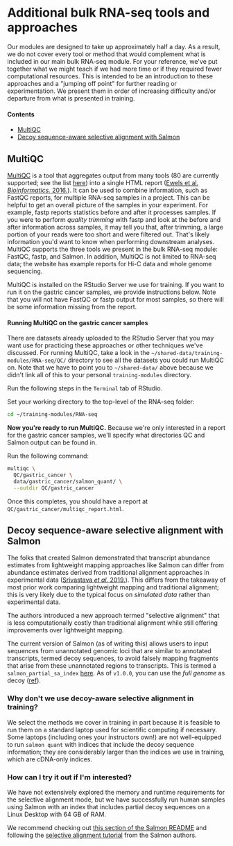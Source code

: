 # Additional bulk RNA-seq tools and approaches

Our modules are designed to take up approximately half a day.
As a result, we do not cover every tool or method that would complement what is included in our main bulk RNA-seq module.
For your reference, we've put together what we might teach if we had more time or if they required fewer computational resources.
This is intended to be an introduction to these approaches and a "jumping off point" for further reading or experimentation.
We present them in order of increasing difficulty and/or departure from what is presented in training.

####  Contents

* [MultiQC](#multiqc)
* [Decoy sequence-aware selective alignment with Salmon](#decoy-sequence-aware-selective-alignment-with-salmon)

## MultiQC

[MultiQC](https://multiqc.info/) is a tool that aggregates output from many tools (80 are currently supported; see the list [here](https://multiqc.info/docs/#multiqc-modules)) into a single HTML report ([Ewels et al. _Bioinformatics._ 2016.](http://dx.doi.org/10.1093/bioinformatics/btw354)).
It can be used to combine information, such as FastQC reports, for multiple RNA-seq samples in a project.
This can be helpful to get an overall picture of the samples in your experiment.
For example, fastp reports statistics before and after it processes samples.
If you were to perform _quality trimming_ with fastp and look at the before and after information across samples, it may tell you that, after trimming, a large portion of your reads were too short and were filtered out.
That's likely information you'd want to know when performing downstream analyses.
MultiQC supports the three tools we present in the bulk RNA-seq module: FastQC, fastp, and Salmon.
In addition, MultiQC is not limited to RNA-seq data; the website has example reports for Hi-C data and whole genome sequencing.

MultiQC is installed on the RStudio Server we use for training.
If you want to run it on the gastric cancer samples, we provide instructions below.
Note that you will not have FastQC or fastp output for most samples, so there will be some information missing from the report.

#### Running MultiQC on the gastric cancer samples

There are datasets already uploaded to the RStudio Server that you may want use for practicing these approaches or other techniques we've discussed.
For running MultiQC, take a look in the `~/shared-data/training-modules/RNA-seq/QC/` directory to see all the datasets you could run MultiQC on. 
Note that we have to point you to `~/shared-data/` above because we didn't link all of this to your personal `training-modules` directory. 

Run the following steps in the `Terminal` tab of RStudio.

Set your working directory to the top-level of the RNA-seq folder:

```bash
cd ~/training-modules/RNA-seq
```

**Now you're ready to run MultiQC.**
Because we're only interested in a report for the gastric cancer samples, we'll specify what directories QC and Salmon output can be found in.

Run the following command:

```bash
multiqc \
  QC/gastric_cancer \
  data/gastric_cancer/salmon_quant/ \
  --outdir QC/gastric_cancer
```

Once this completes, you should have a report at `QC/gastric_cancer/multiqc_report.html`.

## Decoy sequence-aware selective alignment with Salmon

The folks that created Salmon demonstrated that transcript abundance estimates from lightweight mapping approaches like Salmon can differ from abundance estimates derived from traditional alignment approaches in experimental data ([Srivastava _et al._ 2019.](https://genomebiology.biomedcentral.com/articles/10.1186/s13059-020-02151-8)).
This differs from the takeaway of most prior work comparing lightweight mapping and traditional alignment; this is very likely due to the typical focus on _simulated data_ rather than experimental data.

The authors introduced a new approach termed "selective alignment" that is less computationally costly than traditional alignment while still offering improvements over lightweight mapping.

The current version of Salmon (as of writing this) allows users to input sequences from unannotated genomic loci that are similar to annotated transcripts, termed decoy sequences, to avoid falsely mapping fragments that arise from these unannotated regions to transcripts.
This is termed a `salmon_partial_sa_index` [here](https://github.com/COMBINE-lab/salmon/tree/91091fc3650a3220f657a9f31616916513f0ad02#pre-computed-decoy-transcriptomes).
As of `v1.0.0`, you can use the _full genome_ as decoy ([ref](https://github.com/COMBINE-lab/salmon/tree/91091fc3650a3220f657a9f31616916513f0ad02#pre-computed-decoy-transcriptomes)).

### Why don't we use decoy-aware selective alignment in training?

We select the methods we cover in training in part because it is feasible to run them on a standard laptop used for scientific computing if necessary.
Some laptops (including ones your instructors own!) are not well-equipped to run `salmon quant` with indices that include the decoy sequence information; they are considerably larger than the indices we use in training, which are cDNA-only indices.

### How can I try it out if I'm interested?

We have not extensively explored the memory and runtime requirements for the selective alignment mode, but we have successfully run human samples using Salmon with an index that includes partial decoy sequences on a Linux Desktop with 64 GB of RAM.

We recommend checking out [this section of the Salmon README](https://github.com/COMBINE-lab/salmon/tree/91091fc3650a3220f657a9f31616916513f0ad02#pre-computed-decoy-transcriptomes) and following the [selective alignment tutorial](https://combine-lab.github.io/alevin-tutorial/2019/selective-alignment/) from the Salmon authors.
